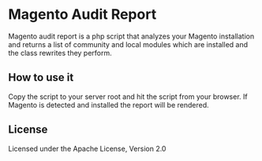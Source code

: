 Magento Audit Report 
====================

Magento audit report is a php script that analyzes your Magento installation and returns a list of community and local modules which are installed and the class rewrites they perform.

How to use it
-----------

Copy the script to your server root and hit the script from your browser.  If Magento is detected and installed the report will be rendered.

License
-----------

Licensed under the Apache License, Version 2.0
